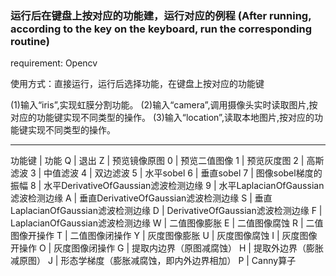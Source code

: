 ### 运行后在键盘上按对应的功能建，运行对应的例程 (After running, according to the key on the keyboard, run the corresponding routine)

requirement: Opencv

使用方式：直接运行，运行后选择功能，在键盘上按对应的功能键

(1)输入“iris”,实现虹膜分割功能。
(2)输入“camera”,调用摄像头实时读取图片,按对应的功能键实现不同类型的操作。
(3)输入“location”,读取本地图片,按对应的功能键实现不同类型的操作。

----------------------------------------------
  功能键 | 功能
    Q   | 退出
    Z   | 预览镜像原图
    0   | 预览二值图像
    1   | 预览灰度图
    2   | 高斯滤波
    3   | 中值滤波
    4   | 双边滤波
    5   | 水平sobel
    6   | 垂直sobel
    7   | 图像sobel梯度的振幅
    8   | 水平DerivativeOfGaussian滤波检测边缘
    9   | 水平LaplacianOfGaussian滤波检测边缘
    A   | 垂直DerivativeOfGaussian滤波检测边缘
    S   | 垂直LaplacianOfGaussian滤波检测边缘
    D   | DerivativeOfGaussian滤波检测边缘
    F   | LaplacianOfGaussian滤波检测边缘
    W   | 二值图像膨胀
    E   | 二值图像腐蚀 
    R   | 二值图像开操作
    T   | 二值图像闭操作
    Y   | 灰度图像膨胀
    U   | 灰度图像腐蚀 
    I   | 灰度图像开操作
    O   | 灰度图像闭操作
    G   | 提取内边界（原图减腐蚀）
    H   | 提取外边界（膨胀减原图）
    J   | 形态学梯度（膨胀减腐蚀，即内外边界相加）
    P   | Canny算子
